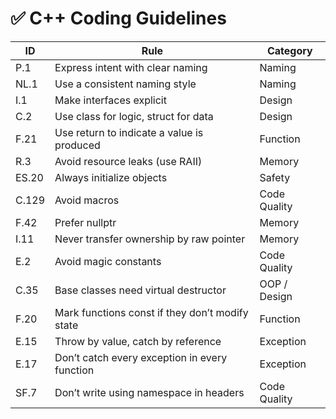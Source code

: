 # ✅ C++ Coding Guidelines

| ID    | Rule                                        | Category      |
|-------|---------------------------------------------|---------------|
| P.1   | Express intent with clear naming            | Naming        |
| NL.1  | Use a consistent naming style               | Naming        |
| I.1   | Make interfaces explicit                    | Design        |
| C.2   | Use class for logic, struct for data        | Design        |
| F.21  | Use return to indicate a value is produced  | Function      |
| R.3   | Avoid resource leaks (use RAII)             | Memory        |
| ES.20 | Always initialize objects                   | Safety        |
| C.129 | Avoid macros                                | Code Quality  |
| F.42  | Prefer nullptr                              | Memory        |
| I.11  | Never transfer ownership by raw pointer     | Memory        |
| E.2   | Avoid magic constants                       | Code Quality  |
| C.35  | Base classes need virtual destructor        | OOP / Design  |
| F.20  | Mark functions const if they don’t modify state | Function  |
| E.15  | Throw by value, catch by reference          | Exception     |
| E.17  | Don’t catch every exception in every function | Exception   |
| SF.7  | Don’t write using namespace in headers    | Code Quality  |